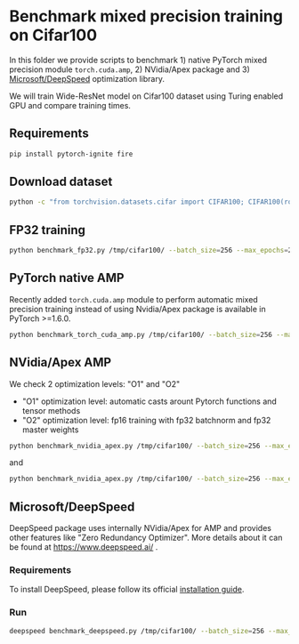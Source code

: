 # Benchmark mixed precision training on Cifar100

In this folder we provide scripts to benchmark 1) native PyTorch mixed precision module `torch.cuda.amp`, 2) NVidia/Apex package and 
3) [Microsoft/DeepSpeed](https://github.com/microsoft/DeepSpeed/) optimization library.

We will train Wide-ResNet model on Cifar100 dataset using Turing enabled GPU and compare training times.

## Requirements

```bash
pip install pytorch-ignite fire
```

## Download dataset

```bash
python -c "from torchvision.datasets.cifar import CIFAR100; CIFAR100(root='/tmp/cifar100/', train=True, download=True)"
```

## FP32 training

```bash
python benchmark_fp32.py /tmp/cifar100/ --batch_size=256 --max_epochs=20
```


## PyTorch native AMP

Recently added `torch.cuda.amp` module to perform automatic mixed precision training instead of using Nvidia/Apex package 
is available in PyTorch >=1.6.0.

```bash
python benchmark_torch_cuda_amp.py /tmp/cifar100/ --batch_size=256 --max_epochs=20
```

## NVidia/Apex AMP

We check 2 optimization levels: "O1" and "O2"

- "O1" optimization level: automatic casts arount Pytorch functions and tensor methods
- "O2" optimization level: fp16 training with fp32 batchnorm and fp32 master weights

```bash
python benchmark_nvidia_apex.py /tmp/cifar100/ --batch_size=256 --max_epochs=20 --opt="O1"
```

and 

```bash
python benchmark_nvidia_apex.py /tmp/cifar100/ --batch_size=256 --max_epochs=20 --opt="O2"
```


## Microsoft/DeepSpeed

DeepSpeed package uses internally NVidia/Apex for AMP and provides other features like "Zero Redundancy Optimizer". 
More details about it can be found at https://www.deepspeed.ai/ .

### Requirements

To install DeepSpeed, please follow its official [installation guide](https://www.deepspeed.ai/getting-started/#installation).

### Run 

```bash
deepspeed benchmark_deepspeed.py /tmp/cifar100/ --batch_size=256 --max_epochs=20
```
